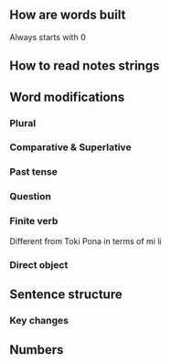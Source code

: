 ## How are words built

Always starts with 0

## How to read notes strings

## Word modifications

### Plural

### Comparative & Superlative

### Past tense

### Question

### Finite verb

Different from Toki Pona in terms of mi li

### Direct object

## Sentence structure

### Key changes

## Numbers